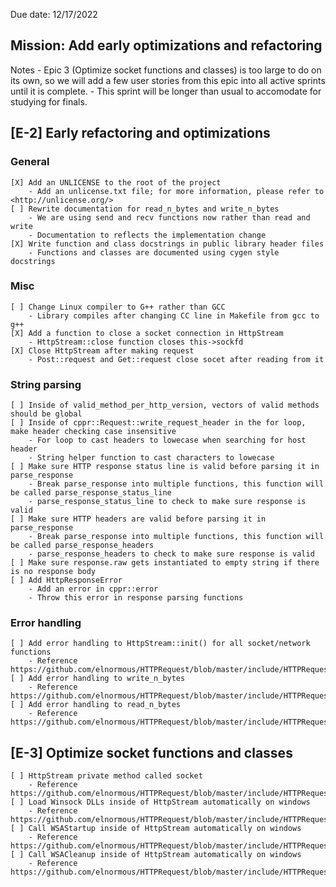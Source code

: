 Due date: 12/17/2022

## Mission: Add early optimizations and refactoring
Notes
    - Epic 3 (Optimize socket functions and classes) is too large to do on its own, so we will add a few user stories from
      this epic into all active sprints until it is complete.
	- This sprint will be longer than usual to accomodate for studying for finals.

## [E-2] Early refactoring and optimizations
### General
	[X] Add an UNLICENSE to the root of the project
		- Add an unlicense.txt file; for more information, please refer to <http://unlicense.org/>
	[ ] Rewrite documentation for read_n_bytes and write_n_bytes
		- We are using send and recv functions now rather than read and write
		- Documentation to reflects the implementation change
	[X] Write function and class docstrings in public library header files
		- Functions and classes are documented using cygen style docstrings

### Misc
	[ ] Change Linux compiler to G++ rather than GCC
		- Library compiles after changing CC line in Makefile from gcc to g++
	[X] Add a function to close a socket connection in HttpStream
		- HttpStream::close function closes this->sockfd
	[X] Close HttpStream after making request
		- Post::request and Get::request close socet after reading from it

### String parsing
	[ ] Inside of valid_method_per_http_version, vectors of valid methods should be global
	[ ] Inside of cppr::Request::write_request_header in the for loop, make header checking case insensitive
		- For loop to cast headers to lowecase when searching for host header
		- String helper function to cast characters to lowecase
	[ ] Make sure HTTP response status line is valid before parsing it in parse_response
		- Break parse_response into multiple functions, this function will be called parse_response_status_line
		- parse_response_status_line to check to make sure response is valid
	[ ] Make sure HTTP headers are valid before parsing it in parse_response
		- Break parse_response into multiple functions, this function will be called parse_response_headers
		- parse_response_headers to check to make sure response is valid
	[ ] Make sure response.raw gets instantiated to empty string if there is no response body
	[ ] Add HttpResponseError
		- Add an error in cppr::error
		- Throw this error in response parsing functions

### Error handling
	[ ] Add error handling to HttpStream::init() for all socket/network functions
		- Reference https://github.com/elnormous/HTTPRequest/blob/master/include/HTTPRequest.hpp
	[ ] Add error handling to write_n_bytes
		- Reference https://github.com/elnormous/HTTPRequest/blob/master/include/HTTPRequest.hpp
	[ ] Add error handling to read_n_bytes
		- Reference https://github.com/elnormous/HTTPRequest/blob/master/include/HTTPRequest.hpp


## [E-3] Optimize socket functions and classes
    [ ] HttpStream private method called socket
		- Reference https://github.com/elnormous/HTTPRequest/blob/master/include/HTTPRequest.hpp
	[ ] Load Winsock DLLs inside of HttpStream automatically on windows
		- Reference https://github.com/elnormous/HTTPRequest/blob/master/include/HTTPRequest.hpp
    [ ] Call WSAStartup inside of HttpStream automatically on windows
		- Reference https://github.com/elnormous/HTTPRequest/blob/master/include/HTTPRequest.hpp
    [ ] Call WSACleanup inside of HttpStream automatically on windows
		- Reference https://github.com/elnormous/HTTPRequest/blob/master/include/HTTPRequest.hpp